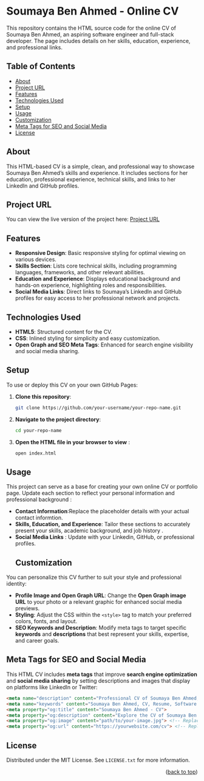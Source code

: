 # Soumaya Ben Ahmed - Online CV

This repository contains the HTML source code for the online CV of Soumaya Ben Ahmed, an aspiring software engineer and full-stack developer. The page includes details on her skills, education, experience, and professional links.

## Table of Contents

- [About](#about)
- [Project URL](#project-url)
- [Features](#features)
- [Technologies Used](#technologies-used)
- [Setup](#setup)
- [Usage](#usage)
- [Customization](#customization)
- [Meta Tags for SEO and Social Media](#meta-tags-for-seo-and-social-media)
- [License](#license)

## About

This HTML-based CV is a simple, clean, and professional way to showcase Soumaya Ben Ahmed’s skills and experience. It includes sections for her education, professional experience, technical skills, and links to her LinkedIn and GitHub profiles.
## Project URL
You can view the live version of the project here: [Project URL](https://your-project-url.com)

## Features

- **Responsive Design**: Basic responsive styling for optimal viewing on various devices.
- **Skills Section**: Lists core technical skills, including programming languages, frameworks, and other relevant abilities.
- **Education and Experience**: Displays educational background and hands-on experience, highlighting roles and responsibilities.
- **Social Media Links**: Direct links to Soumaya’s LinkedIn and GitHub profiles for easy access to her professional network and projects.

## Technologies Used

- **HTML5**: Structured content for the CV.
- **CSS**: Inlined styling for simplicity and easy customization.
- **Open Graph and SEO Meta Tags**: Enhanced for search engine visibility and social media sharing.

## Setup

To use or deploy this CV on your own GitHub Pages:

1. **Clone this repository**:
   
   ```bash
   git clone https://github.com/your-username/your-repo-name.git
3. **Navigate to the project directory**:
   
   ```bash
   cd your-repo-name
4. **Open the HTML file in your browser to view** :
   
   ```bash
   open index.html
## Usage 
This project can serve as a base for creating your own online CV or portfolio page. Update each section 
to reflect your personal information and professional background :
- **Contact Information**:Replace the placeholder details with your actual contact informtion.
- **Skills, Education, and Experience**: Tailor these sections to accurately present your skills, academic background, and job history .
- **Social Media Links** : Update  with your Linkedin, GitHub, or professional profiles.
  ## Customization

You can personalize this CV further to suit your style and professional identity:

- **Profile Image and Open Graph URL**: Change the **Open Graph image URL** to your photo or a relevant graphic for enhanced social media previews.
- **Styling**: Adjust the CSS within the `<style>` tag to match your preferred colors, fonts, and layout.
- **SEO Keywords and Description**: Modify meta tags to target specific **keywords** and **descriptions** that best represent your skills, expertise, and career goals.

## Meta Tags for SEO and Social Media

This HTML CV includes **meta tags** that improve **search engine optimization** and **social media sharing** by setting descriptions and images that display on platforms like LinkedIn or Twitter:

```html
<meta name="description" content="Professional CV of Soumaya Ben Ahmed, an aspiring software engineer and full-stack developer.">
<meta name="keywords" content="Soumaya Ben Ahmed, CV, Resume, Software Engineer, Full-Stack Developer, Web Development, AI Club, Securinets">
<meta property="og:title" content="Soumaya Ben Ahmed - CV">
<meta property="og:description" content="Explore the CV of Soumaya Ben Ahmed, a skilled developer with experience in Java, Spring Boot, MongoDB, and Angular.">
<meta property="og:image" content="path/to/your-image.jpg"> <!-- Replace with your image path -->
<meta property="og:url" content="https://yourwebsite.com/cv"> <!-- Replace with your CV URL -->
```
<!-- LICENSE -->
## License

Distributed under the MIT License. See `LICENSE.txt` for more information.

<p align="right">(<a href="#readme-top">back to top</a>)</p>
    

  
